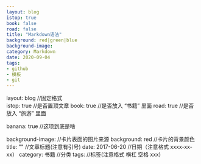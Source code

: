 ```yaml
---
layout: blog
istop: true
book: false              
road: false            
title: "Markdown语法"
background: red|green|blue
background-image: 
category: Markdown
date: 2020-09-04
tags:
- github
- 模板
- git
---
```




layout: blog            //固定格式   
istop: true             //是否置顶文章
book: true              //是否放入 “书籍” 里面
road: true              //是否放入 “旅游” 里面

banana: true            //这项到底是啥

background-image:       //卡片表面的图片来源
background: red         //卡片的背景颜色
title:  ""              //文章标题(注意有引号)
date:   2017-06-20      //日期（注意格式 xxxx-xx-xx）
category: 书籍           //分类
tags:                   //标签(注意格式 横杠 空格 xxx)
